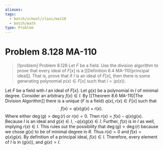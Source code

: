 ```yaml
---
aliases: 
tags:
  - batch/school/class/ma110
  - batch/math
type: Problem
---
```

# Problem 8.128 MA-110

> [!problem] Problem 8.128
> Let $F$ be a field. Use the division algorithm to prove that every ideal of $F[x]$ is a [[Definition 6.4 MA-110|principal ideal]]. That is, prove that if $I$ is an ideal of $F[x]$, then there is some generating polynomial $p(x) \in F[x]$ such that $I=(p(x))$.

Let $F$ be a field with $I$ an ideal of $F[x]$. Let $g(x)$ be a polynomial in $I$ of minimal degree. Consider an arbitrary $f(x) \in I$. By [[Theorem 8.6 MA-110|The Division Algorithm]] there is a unique ($F$ is a field) $q(x), r(x) \in F[x]$ such that
$$
f(x) = q(x)g(x) + r(x).
$$
Where either $\deg(g)>\deg(r)$ or $r(x)=0$. Then $r(x) = f(x)-q(x)g(x)$. Because $I$ is an ideal and $g(x) \in I$, $-q(x)g(x) \in I$. Further, $f(x)$ is in $I$ as well, implying $r(x) \in I$. This rules out the possibility that $\deg(g) > \deg(r)$ because we chose $g(x)$ to be of minimal degree in $R$. Thus $r(x)=0$ and $f(x)=q(x)g(x)$. By definition of a principal ideal, $f(x) \in I$. Therefore, every element of $I$ is in $(g(x))$, and $g(x)=I$.
